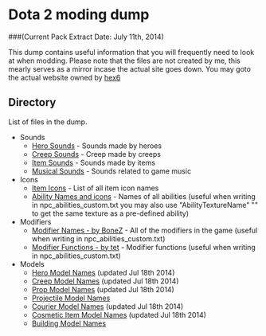 Dota 2 moding dump   
=========
###(Current Pack Extract Date: July 11th, 2014)

This dump contains useful information that you will frequently need to look at when modding. Please note that the files are not created by me, this mearly serves as a mirror incase the actual site goes down. You may goto the actual website owned by [hex6]


[hex6]: http://hex6.se/

 

Directory
----
List of files in the dump. 
* Sounds
    * [Hero Sounds]     - Sounds made by heroes
    * [Creep Sounds]    - Creep made by creeps 
    * [Item Sounds]     - Sounds made by items
    * [Musical Sounds]  - Sounds related to game music
* Icons
    * [Item Icons] - List of all item icon names
    * [Ability Names and icons] - Names of all abilities (useful when writing in npc_abilities_custom.txt you may also use "AbilityTextureName" "<NAME>" to get the same texture as a pre-defined ability)
* Modifiers
    * [Modifier Names - by BoneZ]     - All of the modifiers in the game (useful when writing in npc_abilities_custom.txt)
    * [Modifier Functions - by tet]   - Modifier functions (useful when writing in npc_abilities_custom.txt)
* Models
    * [Hero Model Names]       (updated Jul 18th 2014)
    * [Creep Model Names]      (updated Jul 18th 2014)
    * [Prop Model Names]       (updated Jul 18th 2014)
    * [Projectile Model Names] 
    * [Courier Model Names]   (updated Jul 18th 2014)
    * [Cosmetic Item Model Names] (updated Jul 18th 2014)
    * [Building Model Names]

[Hero Sounds]: https://github.com/bhargavrpatel/dota-modding-dump/blob/master/dota/hero_sounds.txt         
[Creep Sounds]: https://github.com/bhargavrpatel/dota-modding-dump/blob/master/dota/game_sounds_creeps.txt
[Item Sounds]: https://github.com/bhargavrpatel/dota-modding-dump/blob/master/dota/game_sounds_items.txt         
[Musical Sounds]: https://github.com/bhargavrpatel/dota-modding-dump/blob/master/dota/game_sounds_music.txt
[Item Icons]: https://github.com/bhargavrpatel/dota-modding-dump/blob/master/dota/item_icons.txt          
[Ability Names and icons]: https://github.com/bhargavrpatel/dota-modding-dump/blob/master/dota/ability_names.txt       
[Modifier Names - by BoneZ]: https://github.com/bhargavrpatel/dota-modding-dump/blob/master/dota/modifiers.txt
[Modifier Functions - by tet]: https://github.com/bhargavrpatel/dota-modding-dump/blob/master/dota/modifier_functions.txt
[Hero Model Names]: https://github.com/bhargavrpatel/dota-modding-dump/blob/master/dota/hero_model_names.txt
[Creep Model Names]: https://github.com/bhargavrpatel/dota-modding-dump/blob/master/dota/creep_model_names.txt
[Prop Model Names]: https://github.com/bhargavrpatel/dota-modding-dump/blob/master/dota/prop_model_names.txt
[Projectile Model Names]: https://github.com/bhargavrpatel/dota-modding-dump/blob/master/dota/projectile_model_names.txt
[Courier Model Names]: https://github.com/bhargavrpatel/dota-modding-dump/blob/master/dota/courier_model_names.txt
[Cosmetic Item Model Names]: https://github.com/bhargavrpatel/dota-modding-dump/blob/master/dota/cosmetic_item_model_names.txt
[Building Model Names]: https://github.com/bhargavrpatel/dota-modding-dump/blob/master/dota/building_model_names.txt
[Particle files]: https://github.com/bhargavrpatel/dota-modding-dump/tree/master/dota/particles

